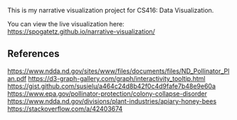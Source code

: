 This is my narrative visualization project for CS416: Data Visualization.

You can view the live visualization here: https://spogatetz.github.io/narrative-visualization/

## References
https://www.ndda.nd.gov/sites/www/files/documents/files/ND_Pollinator_Plan.pdf
https://d3-graph-gallery.com/graph/interactivity_tooltip.html
https://gist.github.com/susielu/a464c24d8b42f0c4d9fafe7b48e9e60a
https://www.epa.gov/pollinator-protection/colony-collapse-disorder
https://www.ndda.nd.gov/divisions/plant-industries/apiary-honey-bees
https://stackoverflow.com/a/42403674
